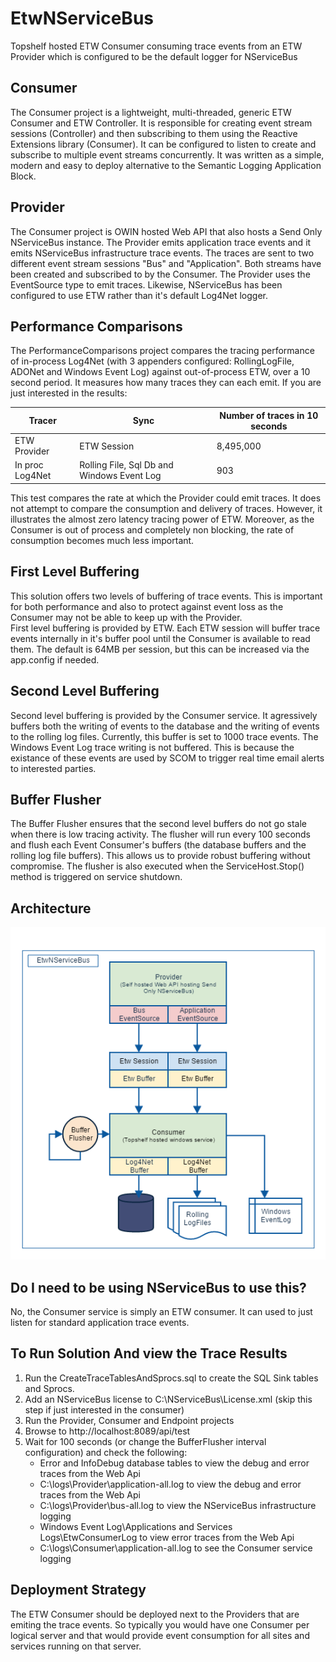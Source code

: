 # EtwNServiceBus

Topshelf hosted ETW Consumer consuming trace events from an ETW Provider which is configured to be the default logger for NServiceBus

## Consumer

The Consumer project is a lightweight, multi-threaded, generic ETW Consumer and ETW Controller.  It is responsible for creating event stream sessions (Controller) and then subscribing to them using the Reactive Extensions library (Consumer). It can be configured to listen to create and subscribe to multiple event streams concurrently. It was written as a simple, modern and easy to deploy alternative to the Semantic Logging Application Block.

## Provider

The Consumer project is OWIN hosted Web API that also hosts a Send Only NServiceBus instance. The Provider emits application trace events and it emits NServiceBus infrastructure trace events. The traces are sent to two different event stream sessions "Bus" and "Application". Both streams have been created and subscribed to by the Consumer. The Provider uses the EventSource type to emit traces. Likewise, NServiceBus has been configured to use ETW rather than it's default Log4Net logger.

## Performance Comparisons

The PerformanceComparisons project compares the tracing performance of in-process Log4Net (with 3 appenders configured: RollingLogFile, ADONet and Windows Event Log) against out-of-process ETW, over a 10 second period.  It measures how many traces they can each emit.  If you are just interested in the results:

| Tracer            | Sync                                        | Number of traces in 10 seconds |
| ----------------- | --------------------------------------------|--------------------------------|
| ETW Provider      | ETW Session                                 |8,495,000                       |
| In proc Log4Net   | Rolling File, Sql Db and Windows Event Log  |      903                       |                                  

This test compares the rate at which the Provider could emit traces.  It does not attempt to compare the consumption and delivery of traces. However, it illustrates the almost zero latency tracing power of ETW. Moreover, as the Consumer is out of process and completely non blocking, the rate of consumption becomes much less important.

## First Level Buffering

This solution offers two levels of buffering of trace events. This is important for both performance and also to protect against event loss as the Consumer may not be able to keep up with the Provider.  
  First level buffering is provided by ETW. Each ETW session will buffer trace events internally in it's buffer pool until the Consumer is available to read them. The default is 64MB per session, but this can be increased via the app.config if needed.

## Second Level Buffering

Second level buffering is provided by the Consumer service. It agressively buffers both the writing of events to the database and the writing of events to the rolling log files. Currently, this buffer is set to 1000 trace events. The Windows Event Log trace writing is not buffered. This is because the existance of these events are used by SCOM to trigger real time email alerts to interested parties.

## Buffer Flusher

The Buffer Flusher ensures that the second level buffers do not go stale when there is low tracing activity. The flusher will run every 100 seconds and flush each Event Consumer's buffers (the database buffers and the rolling log file buffers). This allows us to provide robust buffering without compromise. The flusher is also executed when the ServiceHost.Stop() method is triggered on service shutdown.

## Architecture

![Image of Architecture](https://github.com/seantarogers/EtwNServiceBus/blob/master/ETWNServiceBusArchitecture.png)

## Do I need to be using NServiceBus to use this?

No, the Consumer service is simply an ETW consumer. It can used to just listen for standard application trace events.

## To Run Solution And view the Trace Results

1. Run the CreateTraceTablesAndSprocs.sql to create the SQL Sink tables and Sprocs.
2. Add an NServiceBus license to C:\NServiceBus\License.xml (skip this step if just interested in the consumer)
3. Run the Provider, Consumer and Endpoint projects
4. Browse to http://localhost:8089/api/test
5. Wait for 100 seconds (or change the BufferFlusher interval configuration) and check the following:
    + Error and InfoDebug database tables to view the debug and error traces from the Web Api 
    + C:\logs\Provider\application-all.log to view the debug and error traces from the Web Api 
    + C:\logs\Provider\bus-all.log to view the NServiceBus infrastructure logging
    + Windows Event Log\Applications and Services Logs\EtwConsumerLog to view error traces from the Web Api
    + C:\logs\Consumer\application-all.log to see the Consumer service logging
    
## Deployment Strategy

The ETW Consumer should be deployed next to the Providers that are emiting the trace events.  So typically you would have one Consumer per logical server and that would provide event consumption for all sites and services running on that server.

```
